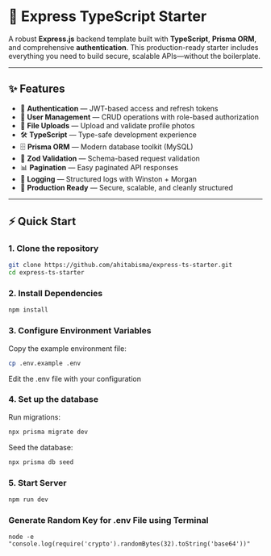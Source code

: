 # 🚀 Express TypeScript Starter

A robust **Express.js** backend template built with **TypeScript**, **Prisma ORM**, and comprehensive **authentication**. This production-ready starter includes everything you need to build secure, scalable APIs—without the boilerplate.

---

## ✨ Features

- 🔐 **Authentication** — JWT-based access and refresh tokens  
- 👤 **User Management** — CRUD operations with role-based authorization  
- 📁 **File Uploads** — Upload and validate profile photos  
- 🛠️ **TypeScript** — Type-safe development experience  
- 🗄️ **Prisma ORM** — Modern database toolkit (MySQL)  
- 📏 **Zod Validation** — Schema-based request validation  
- 📊 **Pagination** — Easy paginated API responses  
- 📝 **Logging** — Structured logs with Winston + Morgan  
- 🚀 **Production Ready** — Secure, scalable, and cleanly structured  

---

## ⚡ Quick Start

### 1. Clone the repository

```bash
git clone https://github.com/ahitabisma/express-ts-starter.git
cd express-ts-starter
```

### 2. Install Dependencies

```bash
npm install
```

### 3. Configure Environment Variables

Copy the example environment file:

```bash
cp .env.example .env
```

Edit the .env file with your configuration

### 4. Set up the database

Run migrations:

```bash
npx prisma migrate dev
```

Seed the database:

```bash
npx prisma db seed
```

### 5. Start Server

```bash
npm run dev
```

### Generate Random Key for .env File using Terminal
```
node -e "console.log(require('crypto').randomBytes(32).toString('base64'))"
```
